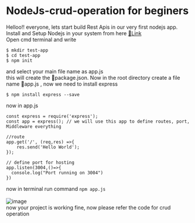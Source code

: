 # NodeJs-crud-operation for beginers <br>
Helloo!! everyone, lets start build Rest Apis in our very first nodejs app.<br>
Install and Setup Nodejs in your system from here [ 🔗Link](https://www.digitalocean.com/community/tutorials/how-to-install-node-js-on-ubuntu-20-04) <br>
Open cmd terminal and write
``` 
$ mkdir test-app
$ cd test-app
$ npm init
```
and select your main file name as app.js <br>
this will create the 📄package.json. Now in the root directory create a file name 📄app.js , now we need to install express<br>
```
$ npm install express --save
```
now in app.js

```
const express = require('express');
const app = express(); // we will use this app to define routes, port, Middleware everything

//route
app.get('/', (req,res) =>{
    res.send('Hello World');
});

// define port for hosting
app.listen(3004,()=>{
  console.log("Port running on 3004")
})
```
now in terminal run command ` npm app.js ` <br>
<br>
![image](https://github.com/itsamansharma/node-crud-operation/assets/71565522/200c8e84-203e-4def-a64d-7a330f2e24c0)
<br>
now your project is working fine, now please refer the code for crud operation

